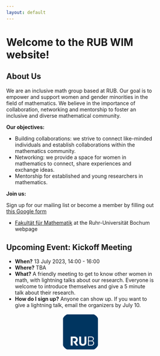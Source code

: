 ```yaml
---
layout: default
---
```


<head>
  <meta name="viewport" content="width=device-width, initial-scale=1">
  <style>
  * {
    box-sizing: border-box;
  }
.rub_logo {
    width: 25%;
    border-radius: 25px;
    margin-left: auto;
    margin-right: auto;
    display: block;
} 
  </style>
  </head>

<h1>Welcome to the RUB WIM website!</h1>

## About Us

We are an inclusive math group based at RUB.
Our goal is to empower and support women and gender minorities in the field of mathematics. We believe in the importance of collaboration, networking and mentorship to foster an inclusive and diverse mathematical community. 

**Our objectives:**

- Building collaborations: we strive to connect like-minded individuals and establish collaborations within the mathematics community.
- Networking: we provide a space for women in mathematics to connect, share experiences and exchange ideas.
- Mentorship for established and young researchers in mathematics.

**Join us:** 

Sign up for our mailing list or become a member by filling out [this Google form](https://docs.google.com/forms/d/e/1FAIpQLSdmaadCNGYQ25b-C8ToJdVUVEInu_W2b99f71fXeSLqNCN-1Q/viewform?usp=sf_link)
- [Fakultät für Mathematik](https://math.ruhr-uni-bochum.de/) at the Ruhr-Universität Bochum webpage

## Upcoming Event: Kickoff Meeting 

- **When?** 13 July 2023, 14:00 - 16:00
- **Where?** TBA
- **What?** A friendly meeting to get to know other women in math, with lightning talks about our research. 
Everyone is welcome to introduce themselves and give a 5 minute talk about their research.
- **How do I sign up?** Anyone can show up. If you want to give a lightning talk, email the organizers by July 10.

<img src="rub.svg" class="rub_logo">